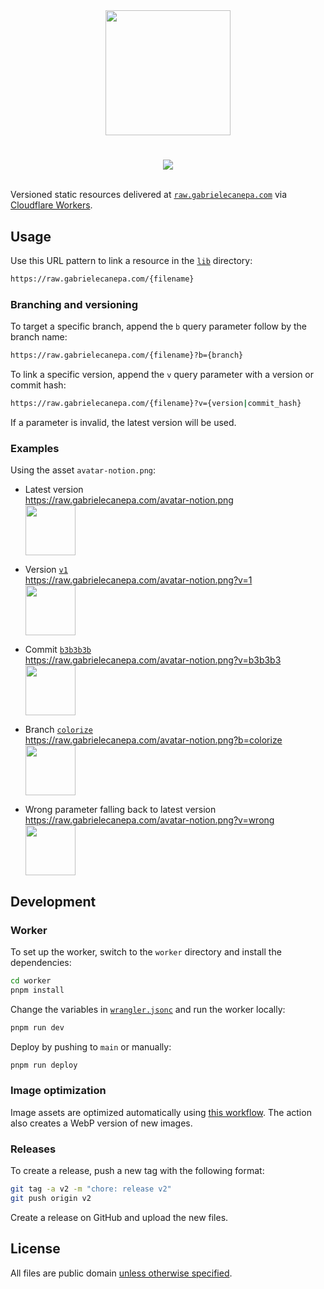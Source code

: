 <div align="center">
  <img src="https://raw.gabrielecanepa.com/raw.svg" width="200">
  <h1></h1>
  <a href="https://github.com/gabrielecanepa/raw/actions/workflows/optimize-images.yml">
    <img src="https://github.com/gabrielecanepa/raw/actions/workflows/optimize-images.yml/badge.svg">
  </a>
</div>
<br>

Versioned static resources delivered at [`raw.gabrielecanepa.com`](https://raw.gabrielecanepa.com) via [Cloudflare Workers](https://workers.cloudflare.com).

## Usage

Use this URL pattern to link a resource in the [`lib`](./lib) directory:

```sh
https://raw.gabrielecanepa.com/{filename}
```

### Branching and versioning

To target a specific branch, append the `b` query parameter follow by the branch name:

```sh
https://raw.gabrielecanepa.com/{filename}?b={branch}
```

To link a specific version, append the `v` query parameter with a version or commit hash:

```sh
https://raw.gabrielecanepa.com/{filename}?v={version|commit_hash}
```

If a parameter is invalid, the latest version will be used.

### Examples

Using the asset `avatar-notion.png`:

- Latest version<br>
  https://raw.gabrielecanepa.com/avatar-notion.png<br>
  <img width="80" src="https://raw.gabrielecanepa.com/avatar-notion.png">

- Version [`v1`](https://github.com/gabrielecanepa/raw/releases/tag/v1)<br>
  https://raw.gabrielecanepa.com/avatar-notion.png?v=1<br>
  <img width="80" src="https://raw.gabrielecanepa.com/avatar-notion.png?v=1">

- Commit [`b3b3b3b`](https://github.com/gabrielecanepa/raw/commit/b3b3b3b)<br>
  https://raw.gabrielecanepa.com/avatar-notion.png?v=b3b3b3<br>
  <img width="80" src="https://raw.gabrielecanepa.com/avatar-notion.png?v=b3b3b3b">

- Branch [`colorize`]()<br>
  https://raw.gabrielecanepa.com/avatar-notion.png?b=colorize<br>
  <img width="80" src="https://raw.gabrielecanepa.com/avatar-notion.png?b=colorize">

- Wrong parameter falling back to latest version<br>
  https://raw.gabrielecanepa.com/avatar-notion.png?v=wrong<br>
  <img width="80" src="https://raw.gabrielecanepa.com/avatar-notion.png?v=wrong">

## Development

### Worker

To set up the worker, switch to the `worker` directory and install the dependencies:

```sh
cd worker
pnpm install
```

Change the variables in [`wrangler.jsonc`](./worker/wrangler.jsoc) and run the worker locally:

```sh
pnpm run dev
```

Deploy by pushing to `main` or manually:

```sh
pnpm run deploy
```

### Image optimization

Image assets are optimized automatically using [this workflow](https://github.com/gabrielecanepa/raw/actions/workflows/optimize-images.yml). The action also creates a WebP version of new images.

### Releases

To create a release, push a new tag with the following format:

```sh
git tag -a v2 -m "chore: release v2"
git push origin v2
```

Create a release on GitHub and upload the new files.

## License

All files are public domain [unless otherwise specified](LICENSE).
